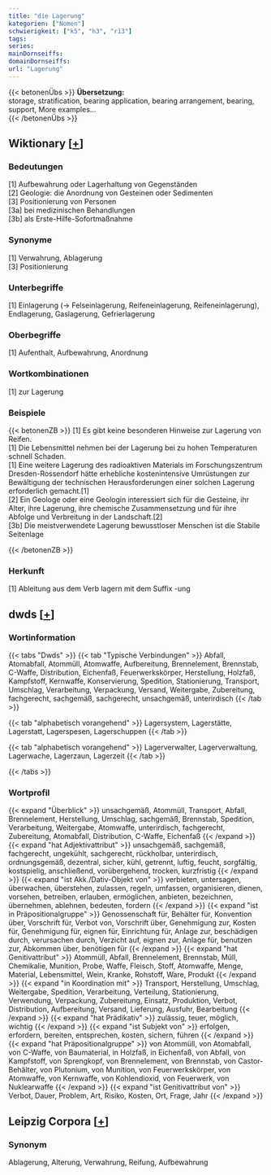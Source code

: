 ```yaml
---
title: "die Lagerung"
kategorien: ["Nomen"]
schwierigkeit: ["k5", "h3", "r13"]
tags:
series:
mainDornseiffs:
domainDornseiffs:
url: "Lagerung"
---
```


{{< betonenÜbs >}}
**Übersetzung:**  
storage, stratification, bearing application, bearing arrangement, bearing, support, More examples...  
{{< /betonenÜbs >}}

## Wiktionary [[+](https://de.wiktionary.org/wiki/Lagerung)]

### Bedeutungen
[1] Aufbewahrung oder Lagerhaltung von Gegenständen  
[2] Geologie: die Anordnung von Gesteinen oder Sedimenten  
[3] Positionierung von Personen  
[3a] bei medizinischen Behandlungen  
[3b] als Erste-Hilfe-Sofortmaßnahme  

### Synonyme
[1] Verwahrung, Ablagerung  
[3] Positionierung  

### Unterbegriffe
[1] Einlagerung (→ Felseinlagerung, Reifeneinlagerung, Reifeneinlagerung), Endlagerung, Gaslagerung, Gefrierlagerung  

### Oberbegriffe
[1] Aufenthalt, Aufbewahrung, Anordnung  

### Wortkombinationen
[1] zur Lagerung  

### Beispiele
{{< betonenZB >}}
[1] Es gibt keine besonderen Hinweise zur Lagerung von Reifen.  
[1] Die Lebensmittel nehmen bei der Lagerung bei zu hohen Temperaturen schnell Schaden.  
[1] Eine weitere Lagerung des radioaktiven Materials im Forschungszentrum Dresden-Rossendorf hätte erhebliche kostenintensive Umrüstungen zur Bewältigung der technischen Herausforderungen einer solchen Lagerung erforderlich gemacht.[1]  
[2] Ein Geologe oder eine Geologin interessiert sich für die Gesteine, ihr Alter, ihre Lagerung, ihre chemische Zusammensetzung und für ihre Abfolge und Verbreitung in der Landschaft.[2]  
[3b] Die meistverwendete Lagerung bewusstloser Menschen ist die Stabile Seitenlage  

{{< /betonenZB >}}
### Herkunft
[1] Ableitung aus dem Verb lagern mit dem Suffix -ung  



## dwds [[+](https://www.dwds.de/wb/Lagerung)]

### Wortinformation
{{< tabs "Dwds" >}}
{{< tab "Typische Verbindungen" >}}
Abfall, Atomabfall, Atommüll, Atomwaffe, Aufbereitung, Brennelement, Brennstab, C-Waffe, Distribution, Eichenfaß, Feuerwerkskörper, Herstellung, Holzfaß, Kampfstoff, Kernwaffe, Konservierung, Spedition, Stationierung, Transport, Umschlag, Verarbeitung, Verpackung, Versand, Weitergabe, Zubereitung, fachgerecht, sachgemäß, sachgerecht, unsachgemäß, unterirdisch
{{< /tab >}}

{{< tab "alphabetisch vorangehend" >}}
Lagersystem, Lagerstätte, Lagerstatt, Lagerspesen, Lagerschuppen
{{< /tab >}}

{{< tab "alphabetisch vorangehend" >}}
Lagerverwalter, Lagerverwaltung, Lagerwache, Lagerzaun, Lagerzeit
{{< /tab >}}

{{< /tabs >}}

### Wortprofil
{{< expand "Überblick" >}} unsachgemäß, Atommüll, Transport, Abfall, Brennelement, Herstellung, Umschlag, sachgemäß, Brennstab, Spedition, Verarbeitung, Weitergabe, Atomwaffe, unterirdisch, fachgerecht, Zubereitung, Atomabfall, Distribution, C-Waffe, Eichenfaß {{< /expand >}}
{{< expand "hat Adjektivattribut" >}} unsachgemäß, sachgemäß, fachgerecht, ungekühlt, sachgerecht, rückholbar, unterirdisch, ordnungsgemäß, dezentral, sicher, kühl, getrennt, luftig, feucht, sorgfältig, kostspielig, anschließend, vorübergehend, trocken, kurzfristig {{< /expand >}}
{{< expand "ist Akk./Dativ-Objekt von" >}} verbieten, untersagen, überwachen, überstehen, zulassen, regeln, umfassen, organisieren, dienen, vorsehen, betreiben, erlauben, ermöglichen, anbieten, bezeichnen, übernehmen, ablehnen, bedeuten, fordern {{< /expand >}}
{{< expand "ist in Präpositionalgruppe" >}} Genossenschaft für, Behälter für, Konvention über, Vorschrift für, Verbot von, Vorschrift über, Genehmigung zur, Kosten für, Genehmigung für, eignen für, Einrichtung für, Anlage zur, beschädigen durch, verursachen durch, Verzicht auf, eignen zur, Anlage für, benutzen zur, Abkommen über, benötigen für {{< /expand >}}
{{< expand "hat Genitivattribut" >}} Atommüll, Abfall, Brennelement, Brennstab, Müll, Chemikalie, Munition, Probe, Waffe, Fleisch, Stoff, Atomwaffe, Menge, Material, Lebensmittel, Wein, Kranke, Rohstoff, Ware, Produkt {{< /expand >}}
{{< expand "in Koordination mit" >}} Transport, Herstellung, Umschlag, Weitergabe, Spedition, Verarbeitung, Verteilung, Stationierung, Verwendung, Verpackung, Zubereitung, Einsatz, Produktion, Verbot, Distribution, Aufbereitung, Versand, Lieferung, Ausfuhr, Bearbeitung {{< /expand >}}
{{< expand "hat Prädikativ" >}} zulässig, teuer, möglich, wichtig {{< /expand >}}
{{< expand "ist Subjekt von" >}} erfolgen, erfordern, bereiten, entsprechen, kosten, sichern, führen {{< /expand >}}
{{< expand "hat Präpositionalgruppe" >}} von Atommüll, von Atomabfall, von C-Waffe, von Baumaterial, in Holzfaß, in Eichenfaß, von Abfall, von Kampfstoff, von Sprengkopf, von Brennelement, von Brennstab, von Castor-Behälter, von Plutonium, von Munition, von Feuerwerkskörper, von Atomwaffe, von Kernwaffe, von Kohlendioxid, von Feuerwerk, von Nuklearwaffe {{< /expand >}}
{{< expand "ist Genitivattribut von" >}} Verbot, Dauer, Problem, Art, Risiko, Kosten, Ort, Frage, Jahr {{< /expand >}}

## Leipzig Corpora [[+](https://corpora.uni-leipzig.de/en/res?word=Lagerung&corpusId=deu_newscrawl-public_2018)]


### Synonym
Ablagerung, Alterung, Verwahrung, Reifung, Aufbewahrung

